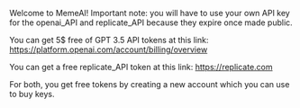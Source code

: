 Welcome to MemeAI!
Important note: you will have to use your own API key for the openai_API and replicate_API because they expire once made public. 

You can get 5$ free of GPT 3.5 API tokens at this link: https://platform.openai.com/account/billing/overview

You can get a free replicate_API token at this link: https://replicate.com

For both, you get free tokens by creating a new account which you can use to buy keys.
